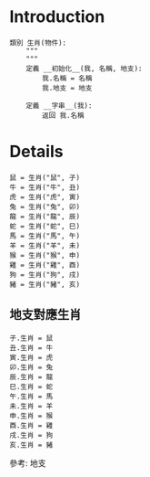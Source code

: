 # Introduction #

```
類別 生肖(物件):
    """
    """
    定義 __初始化__(我, 名稱, 地支):
        我.名稱 = 名稱
        我.地支 = 地支

    定義 __字串__(我):
        返回 我.名稱
```

# Details #

```
鼠 = 生肖("鼠", 子)
牛 = 生肖("牛", 丑)
虎 = 生肖("虎", 寅)
兔 = 生肖("兔", 卯)
龍 = 生肖("龍", 辰)
蛇 = 生肖("蛇", 巳)
馬 = 生肖("馬", 午)
羊 = 生肖("羊", 未)
猴 = 生肖("猴", 申)
雞 = 生肖("雞", 酉)
狗 = 生肖("狗", 戌)
豬 = 生肖("豬", 亥)
```

## 地支對應生肖 ##

```
子.生肖 = 鼠
丑.生肖 = 牛
寅.生肖 = 虎
卯.生肖 = 兔
辰.生肖 = 龍
巳.生肖 = 蛇
午.生肖 = 馬
未.生肖 = 羊
申.生肖 = 猴
酉.生肖 = 雞
戌.生肖 = 狗
亥.生肖 = 豬
```

參考: 地支